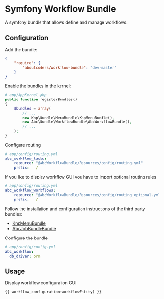 Symfony Workflow Bundle
==========================

A symfony bundle that allows define and manage workflows.

## Configuration

Add the bundle:

``` json
{
    "require": {
        "aboutcoders/workflow-bundle": "dev-master"
    }
}
```

Enable the bundles in the kernel:

``` php
# app/AppKernel.php
public function registerBundles()
{
    $bundles = array(
        // ...
        new Knp\Bundle\MenuBundle\KnpMenuBundle(),
        new Abc\Bundle\WorkflowBundle\AbcWorkflowBundle(),
        // ...
    );
}
```

Configure routing 

``` yaml
# app/config/routing.yml
abc_workflow_tasks:
    resource: "@AbcWorkflowBundle/Resources/config/routing.yml"
    prefix:   /
```

If you like to display workflow GUI you have to import optional routing rules

``` yaml
# app/config/routing.yml
abc_workflow_workflows:
    resource: "@AbcWorkflowBundle/Resources/config/routing_optional.yml"
    prefix:   /
```
 
 
Follow the installation and configuration instructions of the third party bundles:

* [KnpMenuBundle](https://github.com/KnpLabs/KnpMenuBundle/blob/master/Resources/doc/index.md)
* [AbcJobBundleBundle](https://bitbucket.org/hasc/job-bundle)

Configure the bundle

``` yaml
# app/config/config.yml
abc_workflow:
  db_driver: orm
```

## Usage

Display workflow configuration GUI

``` twig
{{ workflow_configuration(workflowEntity) }}
```

